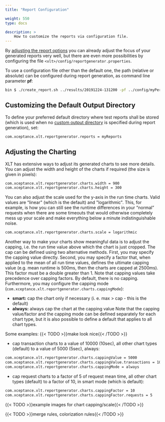 ```yaml
---
title: "Report Configuration"

weight: 550
type: docs

description: >
    How to customize the reports via configuration file.
---
```


By [adjusting the report options](../540-report-options) you can already adjust the focus of your generated reports very well, but there are even more possibilities by configuring the file `<xlt>/config/reportgenerator.properties`. 

To use a configuration file other than the default one, the path (relative or absolute) can be configured during report generation, as command line parameter **pf**:

```bash
bin $ ./create_report.sh ../results/20191224-131200 -pf ../config/myPerfectReportGenerator.properties
```

## Customizing the Default Output Directory

To define your preferred default directory where test reports shall be stored (which is used when no [custom output directory](../540-report-options/#setting-a-custom-output-directory) is specified during report generation), set: 

```bash
com.xceptance.xlt.reportgenerator.reports = myReports
```

## Adjusting the Charting

XLT has extensive ways to adjust its generated charts to see more details. You can adjust the width and height of the charts if required (the size is given in pixels): 

```bash
com.xceptance.xlt.reportgenerator.charts.width = 900
com.xceptance.xlt.reportgenerator.charts.height = 300
```

You can also adjust the scale used for the y-axis in the run time charts. Valid values are “linear" (which is the default) and "logarithmic". This, for example, is how you can still see the runtime differences in your “normal” requests when there are some timeouts that would otherwise completely mess up your scale and make everything below a minute indistinguishable noise.

```bash
com.xceptance.xlt.reportgenerator.charts.scale = logarithmic
```

Another way to make your charts show meaningful data is to adjust the capping, i.e. the run time value above which the chart is just cropped. The cap can be defined using two alternative methods. First, you may specify the capping value directly. Second, you may specify a factor that, when applied to the mean of all run time values, defines the ultimate capping value (e.g. mean runtime is 500ms, then the charts are capped at 2500ms). This factor must be a double greater than 1. Note that capping values take precedence over capping factors. By default, there is no capping.
Furthermore, you may configure the capping mode (`com.xceptance.xlt.reportgenerator.charts.cappingMode`):
* **smart:** cap the chart only if necessary (i. e. max > cap - this is the default)
* **always:** always cap the chart at the capping value
Note that the capping value/factor and the capping mode can be defined separately for each chart type, but it is also possible to define a default that applies to all chart types.

Some examples: {{< TODO >}}make look nice{{< /TODO >}}
* cap transaction charts to a value of 10000 (10sec), all other chart types (default) to a value of 5000 (5sec), always:
```bash
com.xceptance.xlt.reportgenerator.charts.cappingValue = 5000
com.xceptance.xlt.reportgenerator.charts.cappingValue.transactions = 10000
com.xceptance.xlt.reportgenerator.charts.cappingMode = always
```
* cap request charts to a factor of 5 of request mean time, all other chart types (default) to a factor of 10, in smart mode (which is default):
```bash
com.xceptance.xlt.reportgenerator.charts.cappingFactor = 10
com.xceptance.xlt.reportgenerator.charts.cappingFactor.requests = 5
```

{{< TODO >}}example images for chart capping/scale{{< /TODO >}}

{{< TODO >}}merge rules, colorization rules{{< /TODO >}}
